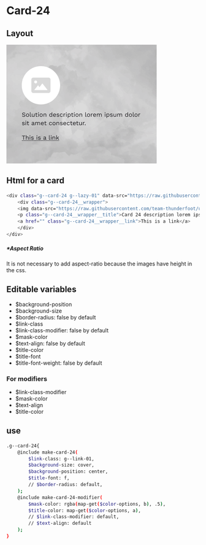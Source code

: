 # Card-24

## Layout

![alt text][card-24]

[card-24]: /src/img/global-components/card/card-24.png

## Html for a card

```sh
<div class="g--card-24 g--lazy-01" data-src="https://raw.githubusercontent.com/team-thunderfoot/ui/main/src/img/global-components/card/card-bg-placeholder.jpg">
    <div class="g--card-24__wrapper">
    <img data-src="https://raw.githubusercontent.com/team-thunderfoot/ui/main/src/img/global-components/card/card-img-placeholder.png" src="/src/img/global-components/placeholder.jpg" alt="alt text" class="g--card-24__wrapper__media g--lazy-01">
    <p class="g--card-24__wrapper__title">Card 24 description lorem ipsum dolor sit amet consectetur.</p>
    <a href="" class="g--card-24__wrapper__link">This is a link</a>
    </div>
</div>
```

##### \*Aspect Ratio

It is not necessary to add aspect-ratio because the images have height in the css.

## Editable variables

- $background-position
- $background-size
- $border-radius: false by default
- $link-class
- $link-class-modifier: false by default
- $mask-color
- $text-align: false by default
- $title-color
- $title-font
- $title-font-weight: false by default

### For modifiers

- $link-class-modifier
- $mask-color
- $text-align
- $title-color

## use

```sh
.g--card-24{
    @include make-card-24(
        $link-class: g--link-01,
        $background-size: cover,
        $background-position: center,
        $title-font: f,
        // $border-radius: default,
    );
    @include make-card-24-modifier(
        $mask-color: rgba(map-get($color-options, b), .5),
        $title-color: map-get($color-options, a),
        // $link-class-modifier: default,
        // $text-align: default
    );
}
```
